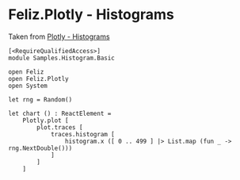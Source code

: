 # Feliz.Plotly - Histograms

Taken from [Plotly - Histograms](https://plot.ly/javascript/histograms/)

```fsharp:plotly-chart-histogram-basic
[<RequireQualifiedAccess>]
module Samples.Histogram.Basic

open Feliz
open Feliz.Plotly
open System

let rng = Random()

let chart () : ReactElement =
    Plotly.plot [
        plot.traces [
            traces.histogram [
                histogram.x ([ 0 .. 499 ] |> List.map (fun _ -> rng.NextDouble()))
            ]
        ]
    ]

```
